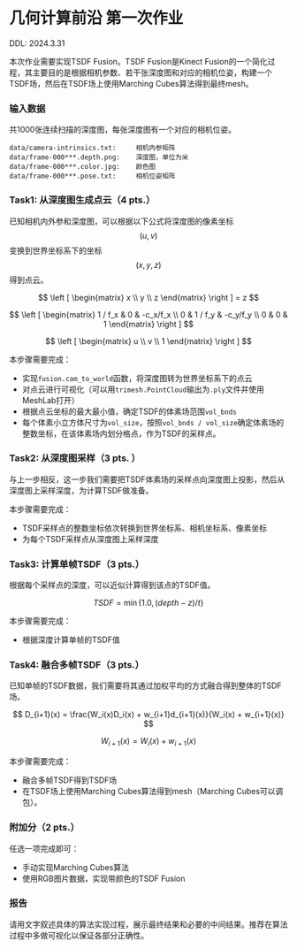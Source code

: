 # 几何计算前沿 第一次作业

DDL: 2024.3.31

本次作业需要实现TSDF Fusion。TSDF Fusion是Kinect Fusion的一个简化过程，其主要目的是根据相机参数、若干张深度图和对应的相机位姿，构建一个TSDF场，然后在TSDF场上使用Marching Cubes算法得到最终mesh。

### 输入数据

共1000张连续扫描的深度图，每张深度图有一个对应的相机位姿。
```
data/camera-intrinsics.txt:     相机内参矩阵
data/frame-000***.depth.png:    深度图，单位为米
data/frame-000***.color.jpg:    颜色图
data/frame-000***.pose.txt:     相机位姿矩阵
```

### Task1: 从深度图生成点云（4 pts.）

已知相机内外参和深度图，可以根据以下公式将深度图的像素坐标$$(u, v)$$变换到世界坐标系下的坐标$$(x, y, z)$$得到点云。

$$
\left [
\begin{matrix}
    x \\
    y \\
    z
\end{matrix}
\right ] = z
$$

$$
\left [
\begin{matrix}
    1 / f_x & 0 & -c_x/f_x \\
    0 & 1 / f_y & -c_y/f_y \\
    0 & 0 & 1
\end{matrix}
\right ]
$$

$$
\left [
\begin{matrix}
    u \\
    v \\
    1
\end{matrix}
\right ]
$$

本步骤需要完成：
- 实现`fusion.cam_to_world`函数，将深度图转为世界坐标系下的点云
- 对点云进行可视化（可以用`trimesh.PointCloud`输出为`.ply`文件并使用MeshLab打开）
- 根据点云坐标的最大最小值，确定TSDF的体素场范围`vol_bnds`
- 每个体素小立方体尺寸为`vol_size`，按照`vol_bnds / vol_size`确定体素场的整数坐标，在该体素场内划分格点，作为TSDF的采样点。

### Task2: 从深度图采样（3 pts. ）

与上一步相反，这一步我们需要把TSDF体素场的采样点向深度图上投影，然后从深度图上采样深度，为计算TSDF做准备。

本步骤需要完成：
- TSDF采样点的整数坐标依次转换到世界坐标系、相机坐标系、像素坐标
- 为每个TSDF采样点从深度图上采样深度

### Task3: 计算单帧TSDF（3 pts.）

根据每个采样点的深度，可以近似计算得到该点的TSDF值。

$$
TSDF = \min \{1.0, (depth - z) / t \}
$$

本步骤需要完成：
- 根据深度计算单帧的TSDF值

### Task4: 融合多帧TSDF（3 pts.）

已知单帧的TSDF数据，我们需要将其通过加权平均的方式融合得到整体的TSDF场。

$$
D_{i+1}(x) = \frac{W_i(x)D_i(x) + w_{i+1}d_{i+1}(x)}{W_i(x) + w_{i+1}(x)}
$$

$$
W_{i+1}(x) = W_i(x) + w_{i+1}(x)
$$

本步骤需要完成：
- 融合多帧TSDF得到TSDF场
- 在TSDF场上使用Marching Cubes算法得到mesh（Marching Cubes可以调包）。

### 附加分（2 pts.）
任选一项完成即可：
- 手动实现Marching Cubes算法
- 使用RGB图片数据，实现带颜色的TSDF Fusion

### 报告

请用文字叙述具体的算法实现过程，展示最终结果和必要的中间结果。推荐在算法过程中多做可视化以保证各部分正确性。
